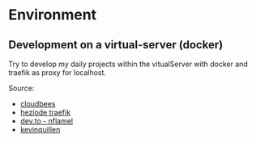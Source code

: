 # Environment

## Development on a virtual-server (docker)

Try to develop my daily projects within the vitualServer with docker and traefik
as proxy for localhost.

Source:
 - [cloudbees](https://www.cloudbees.com/blog/quick-easy-https-for-local-development/)
 - [heziode traefik](https://github.com/Heziode/traefik-v2-https-ssl-localhost)
 - [dev.to - nflamel](https://dev.to/nflamel/how-to-have-https-on-development-with-docker-traefik-v2-and-mkcert-2jh3)
 - [kevinquillen](https://kevinquillen.com/setting-traefik-2-local-ssl-certificate)

